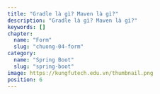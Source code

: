 ```yaml
---
title: "Gradle là gì? Maven là gì?"
description: "Gradle là gì? Maven là gì?"
keywords: []
chapter:
  name: "Form"
  slug: "chuong-04-form"
category:
  name: "Spring Boot"
  slug: "spring-boot"
image: https://kungfutech.edu.vn/thumbnail.png
position: 6
---
```

